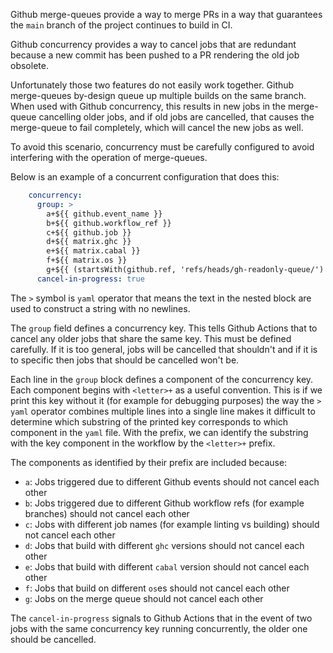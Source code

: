
Github merge-queues provide a way to merge PRs in a way that guarantees the `main`
branch of the project continues to build in CI.

Github concurrency provides a way to cancel jobs that are redundant because a new
commit has been pushed to a PR rendering the old job obsolete.

Unfortunately those two features do not easily work together.  Github merge-queues
by-design queue up multiple builds on the same branch.  When used with Github
concurrency, this results in new jobs in the merge-queue cancelling older jobs, and
if old jobs are cancelled, that causes the merge-queue to fail completely, which
will cancel the new jobs as well.

To avoid this scenario, concurrency must be carefully configured to avoid interfering
with the operation of merge-queues.

Below is an example of a concurrent configuration that does this:

```yaml
    concurrency:
      group: >
        a+${{ github.event_name }}
        b+${{ github.workflow_ref }}
        c+${{ github.job }}
        d+${{ matrix.ghc }}
        e+${{ matrix.cabal }}
        f+${{ matrix.os }}
        g+${{ (startsWith(github.ref, 'refs/heads/gh-readonly-queue/') && github.run_id) || github.event.pull_request.number || github.ref }}
      cancel-in-progress: true
```

The `>` symbol is `yaml` operator that means the text in the nested block are used to construct
a string with no newlines.

The `group` field defines a concurrency key.  This tells Github Actions that to cancel any older
jobs that share the same key.  This must be defined carefully.  If it is too general, jobs will
be cancelled that shouldn't and if it is to specific then jobs that should be cancelled won't be.

Each line in the `group` block defines a component of the concurrency key.  Each component begins
with `<letter>+` as a useful convention.  This is if we print this key without it (for example
for debugging purposes) the way the `>` `yaml` operator combines multiple lines into a single
line makes it difficult to determine which substring of the printed key corresponds to which
component in the `yaml` file.  With the prefix, we can identify the substring with the key
component in the workflow by the `<letter>+` prefix.

The components as identified by their prefix are included because:

* `a`: Jobs triggered due to different Github events should not cancel each other
* `b`: Jobs triggered due to different Github workflow refs (for example branches) should not cancel each other
* `c`: Jobs with different job names (for example linting vs building) should not cancel each other
* `d`: Jobs that build with different `ghc` versions should not cancel each other
* `e`: Jobs that build with different `cabal` version should not cancel each other
* `f`: Jobs that build on different `os`es should not cancel each other
* `g`: Jobs on the merge queue should not cancel each other

The `cancel-in-progress` signals to Github Actions that in the event of two jobs with the
same concurrency key running concurrently, the older one should be cancelled.

